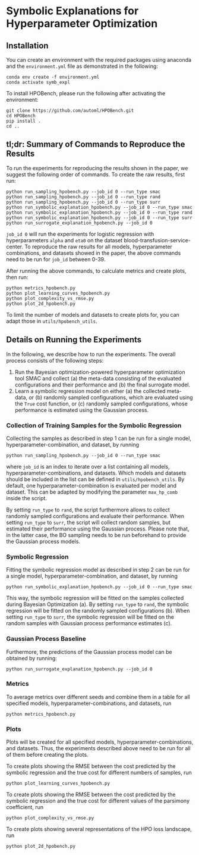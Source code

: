 # Symbolic Explanations for Hyperparameter Optimization


## Installation

You can create an environment with the required packages using anaconda and the `environment.yml` 
file as demonstrated in the following:

```
conda env create -f environment.yml
conda activate symb_expl
```

To install HPOBench, please run the following after activating the environment:
```
git clone https://github.com/automl/HPOBench.git
cd HPOBench 
pip install .
cd ..
```


## tl;dr: Summary of Commands to Reproduce the Results

To run the experiments for reproducing the results shown in the paper, we suggest the following
order of commands. To create the raw results, first run:
```
python run_sampling_hpobench.py --job_id 0 --run_type smac
python run_sampling_hpobench.py --job_id 0 --run_type rand
python run_sampling_hpobench.py --job_id 0 --run_type surr
python run_symbolic_explanation_hpobench.py --job_id 0 --run_type smac
python run_symbolic_explanation_hpobench.py --job_id 0 --run_type rand
python run_symbolic_explanation_hpobench.py --job_id 0 --run_type surr
python run_surrogate_explanation_hpobench.py --job_id 0
```

`job_id 0` will run the experiments for logistic regression with hyperparameters `alpha` and `eta0` on the 
dataset blood-transfusion-service-center. To reproduce the raw results for all models, hyperparameter 
combinations, and datasets showed in the paper, the above commands need to be run for `job_id` between 0-39.

After running the above commands, to calculate metrics and create plots, then run:
```
python metrics_hpobench.py
python plot_learning_curves_hpobench.py
python plot_complexity_vs_rmse.py
python plot_2d_hpobench.py
```

To limit the number of models and datasets to create plots for, you can adapt those in `utils/hpobench_utils`.

## Details on Running the Experiments

In the following, we describe how to run the experiments. The overall process consists of the following steps: 
1. Run the Bayesian optimization-powered hyperparameter optimization tool SMAC and collect (a) the meta-data consisting of the evaluated configurations
and their performance and (b) the final surrogate model.
2. Learn a symbolic regression model on either (a) the collected meta-data, or (b) randomly sampled
configurations, which are evaluated using the `True` cost function, or (c) randomly sampled
configurations, whose performance is estimated using the Gaussian process.

### Collection of Training Samples for the Symbolic Regression

Collecting the samples as described in step 1 can be run for a single model, hyperparameter-combination, and dataset, 
by running

```
python run_sampling_hpobench.py --job_id 0 --run_type smac
```

where `job_id` is an index to iterate over a list containing all models, hyperparameter-combinations, and datasets.
Which models and datasets should be included in the list can be defined in `utils/hpobench_utils`. 
By default, one hyperparameter-combination is evaluated per model and dataset. This can be adapted by modifying the 
parameter `max_hp_comb` inside the script.

By setting `run_type` to `rand`, the script furthermore allows to collect randomly sampled configurations and evaluate 
their performance. When setting `run_type` to `surr`, the script will collect random samples, but estimated their 
performance using the Gaussian process. Please  note that, in the latter case, the BO sampling needs to be run 
beforehand to provide the Gaussian process models.

### Symbolic Regression

Fitting the symbolic regression model as described in step 2 can be run for a single model, hyperparameter-combination, 
and dataset, by running

```
python run_symbolic_explanation_hpobench.py --job_id 0 --run_type smac
```

This way, the symbolic regression will be fitted on the samples collected during Bayesian Optimization (a).
By setting `run_type` to `rand`, the symbolic regression will be fitted on the randomly 
sampled configurations (b). When setting `run_type` to `surr`, the symbolic regression
will be fitted on the random samples with Gaussian process performance estimates (c). 

### Gaussian Process Baseline

Furthermore, the predictions of the Gaussian process model can be obtained by running:

```
python run_surrogate_explanation_hpobench.py --job_id 0
```

### Metrics

To average metrics over different seeds and combine them in a table for all specified models, 
hyperparameter-combinations, and datasets, run
```
python metrics_hpobench.py
```

### Plots

Plots will be created for all specified models, hyperparameter-combinations, and datasets. Thus, the experiments
described above need to be run for all of them before creating the plots.

To create plots showing the RMSE between the cost predicted by the symbolic regression and the true cost for
different numbers of samples, run
```
python plot_learning_curves_hpobench.py
```

To create plots showing the RMSE between the cost predicted by the symbolic regression and the true cost for different
values of the parsimony coefficient, run
```
python plot_complexity_vs_rmse.py
```

To create plots showing several representations of the HPO loss landscape, run
```
python plot_2d_hpobench.py
```
